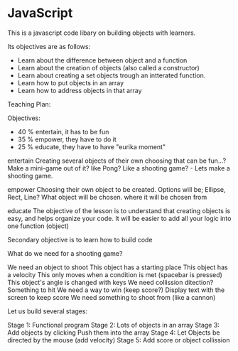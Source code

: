 # JavaScript

This is a javascript code libary on building objects with learners.

Its objectives are as follows:

- Learn about the difference between object and a function
- Learn about the creation of objects (also called a constructor)
- Learn about creating a set objects trough an intterated function.
- Learn how to put objects in an array
- Learn how to address objects in that array


Teaching Plan:

Objectives:
- 40 % entertain, it has to be fun
- 35 % empower, they have to do it
- 25 % educate, they have to have "eurika moment"

entertain
Creating several objects of their own choosing that can be fun...?
Make a mini-game out of it? like Pong?
Like a shooting game? - Lets make a shooting game.

empower
Choosing their own object to be created.
Options will be; Ellipse, Rect, Line?
What object will be chosen.
where it will be chosen from

educate
The objective of the lesson is to understand that creating objects is easy, and helps organize your code.
It will be easier to add all your logic into one function (object)

Secondary objective is to learn how to build code

What do we need for a shooting game?


We need an object to shoot
  This object has a starting place
  This object has a velocity
  This only moves when a condition is met (spacebar is pressed)
  This object's angle is changed with keys
We need collission ditection?
  Something to hit
We need a way to win (keep score?)
  Display text with the screen to keep score
We need something to shoot from (like a cannon)

Let us build several stages:

Stage 1:
Functional program
Stage 2:
Lots of objects in an array
Stage 3:
Add objects by clicking
Push them into the array
Stage 4:
Let Objects be directed by the mouse (add velocity)
Stage 5:
Add score or object collission
